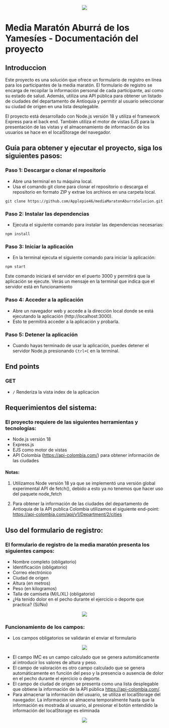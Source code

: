 <p align="center">
  <img src="https://github.com/Applepie46/mediaMaratonAburraSolucion/blob/master/public/images/logos/logoNoBg.png" />
</p>

# Media Maratón Aburrá de los Yamesíes - Documentación del proyecto

## Introduccion
Este proyecto es una solución que ofrece un formulario de registro en línea para los 
participantes de la media maratón. El formulario de registro se encarga de recopilar la 
información personal de cada participante, así como su estado de salud. Además, utiliza una API 
pública para obtener un listado de ciudades del departamento de Antioquia y permitir al 
usuario seleccionar su ciudad de origen en una lista desplegable.

El proyecto está desarrollado con Node.js versión 18 y utiliza el framework Express para el back  end. También utiliza el motor de vistas EJS para la presentación de las vistas y el 
almacenamiento de información de los usuarios se hace en el localStorage del navegador.


## Guía para obtener y ejecutar el proyecto, siga los siguientes pasos:

### Paso 1: Descargar o clonar el repositorio

- Abre una terminal en tu máquina local.
- Usa el comando git clone para clonar el repositorio o descarga el repositorio en formato 
ZIP y extrae los archivos en una carpeta local.

`git clone https://github.com/Applepie46/mediaMaratonAburraSolucion.git`

### Paso 2: Instalar las dependencias

- Ejecuta el siguiente comando para instalar las dependencias necesarias:

`npm install`

### Paso 3: Iniciar la aplicación

- En la terminal ejecuta el siguiente comando para iniciar la aplicación:

`npm start`

Este comando iniciará el servidor en el puerto 3000 y permitirá que la aplicación se ejecute.
Verás un mensaje en la terminal que indica que el servidor está en funcionamiento

### Paso 4: Acceder a la aplicación

- Abre un navegador web y accede a la dirección local donde se está ejecutando la 
aplicación (http://localhost:3000).
- Esto te permitirá acceder a la aplicación y probarla.

### Paso 5: Detener la aplicación

- Cuando hayas terminado de usar la aplicación, puedes detener el servidor Node.js 
presionando `Ctrl+C` en la terminal.

## End points

### GET

- `/`
Renderiza la vista index de la aplicacion

## Requerimientos del sistema:

### El proyecto requiere de las siguientes herramientas y tecnologías:

- Node.js versión 18
- Express.js 
- EJS como motor de vistas
- API Colombia (https://api-colombia.com/) para obtener información de las ciudades

#### Notas:

1. Utilizamos Node versión 18 ya que se implementó una versión global experimental API 
de fetch(), debido a esto ya no tenemos que hacer uso del paquete node_fetch

2. Para obtener la información de las ciudades del departamento de Antioquia de la API 
publica Colombia utilizamos el siguiente end-point:
https://api-colombia.com/api/v1/Department/2/cities

## Uso del formulario de registro:

### El formulario de registro de la media maratón presenta los siguientes campos:

- Nombre completo (obligatorio)
- Identificación (obligatorio)
- Correo electrónico
- Ciudad de origen 
- Altura (en metros)
- Peso (en kilogramos)
- Talla de camiseta (M/L/XL) (obligatorio)
- ¿Ha tenido dolor en el pecho durante el ejercicio o deporte que practica? (Sí/No)

<p align="center">
  <img src="https://github.com/Applepie46/mediaMaratonAburraSolucion/blob/master/public/images/readmeImages/formScreenShot.png" />
</p>

### Funcionamiento de los campos:

- Los campos obligatorios se validarán el enviar el formulario

<p align="center">
  <img src="https://github.com/Applepie46/mediaMaratonAburraSolucion/blob/master/public/images/readmeImages/formWithValidationsScreenshot.png" />
</p>

- El campo IMC es un campo calculado que se genera automáticamente al introducir los 
valores de altura y peso.
- El campo de valoración es otro campo calculado que se genera automáticamente en 
función del peso y la presencia o ausencia de dolor en el pecho durante el ejercicio o 
deporte.
- El campo de ciudad de origen se presenta como una lista desplegable que obtiene la 
información de la API pública https://api-colombia.com/. 
- Para almacenar la información del usuario, se utiliza el localStorage del navegador. La 
información se almacena temporalmente hasta que la información es mostrada al 
usuario, al presionar el botón entendido la información del localStorage es eliminada

<p align="center">
  <img src="https://github.com/Applepie46/mediaMaratonAburraSolucion/blob/master/public/images/readmeImages/ReadyToGoScreenshot.png" />
</p>






